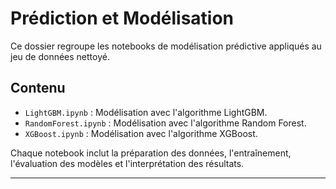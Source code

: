 # Prédiction et Modélisation

Ce dossier regroupe les notebooks de modélisation prédictive appliqués au jeu de données nettoyé.

## Contenu

- `LightGBM.ipynb` : Modélisation avec l'algorithme LightGBM.
- `RandomForest.ipynb` : Modélisation avec l'algorithme Random Forest.
- `XGBoost.ipynb` : Modélisation avec l'algorithme XGBoost.

Chaque notebook inclut la préparation des données, l'entraînement, l'évaluation des modèles et l'interprétation des résultats.

---